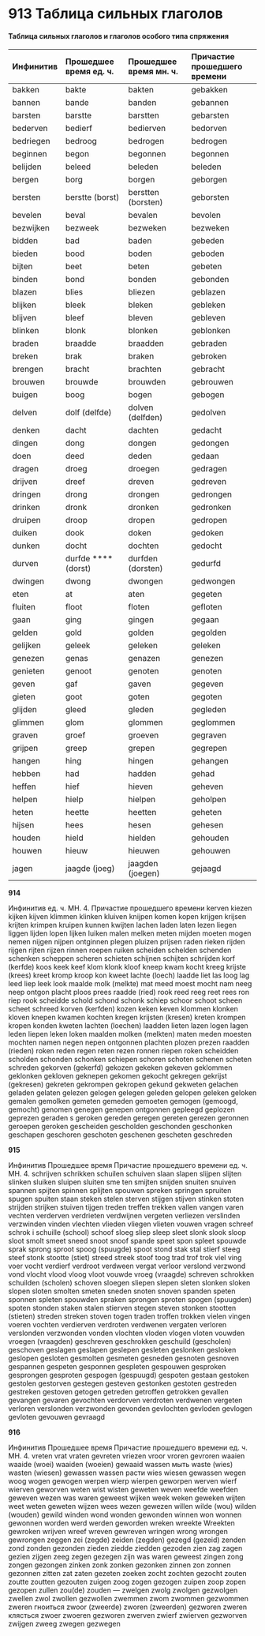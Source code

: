 # 913 Таблица сильных глаголов

#### Таблица сильных глаголов и глаголов особого типа спряжения

| Инфинитив | Прошедшее время  ед. ч. | Прошедшее время  мн. ч. | Причастие прошедшего  времени |
| :--- | :--- | :--- | :--- |
| bakken | bakte | bakten | gebakken |
| bannen | bande | banden | gebannen |
| barsten | barstte | barstten | gebarsten |
| bederven | bedierf | bedierven | bedorven |
| bedriegen | bedroog | bedrogen | bedrogen |
| beginnen | begon | begonnen | begonnen |
| belijden | beleed | beleden | beleden |
| bergen | borg | borgen | geborgen |
| bersten | berstte \(borst\) | berstten \(borsten\) | geborsten |
| bevelen | beval | bevalen | bevolen |
| bezwijken | bezweek | bezweken | bezweken |
| bidden | bad | baden | gebeden |
| bieden | bood | boden | geboden |
| bijten | beet | beten | gebeten |
| binden | bond | bonden | gebonden |
| blazen | blies | bliezen | geblazen |
| blijken | bleek | bleken | gebleken |
| blijven | bleef | bleven | gebleven |
| blinken | blonk | blonken | geblonken |
| braden | braadde | braadden | gebraden |
| breken | brak | braken | gebroken |
| brengen | bracht | brachten | gebracht |
| brouwen | brouwde | brouwden | gebrouwen |
| buigen | boog | bogen | gebogen |
| delven | dolf \(delfde\) | dolven \(delfden\) | gedolven |
| denken | dacht | dachten | gedacht |
| dingen | dong | dongen | gedongen |
| doen | deed | deden | gedaan |
| dragen | droeg | droegen | gedragen |
| drijven | dreef | dreven | gedreven |
| dringen | drong | drongen | gedrongen |
| drinken | dronk | dronken | gedronken |
| druipen | droop | dropen | gedropen |
| duiken | dook | doken | gedoken |
| dunken | docht | dochten | gedocht |
| durven | durfde ****\(dorst\) | durfden \(dorsten\) | gedurfd |
| dwingen | dwong | dwongen | gedwongen |
| eten | at | aten | gegeten |
| fluiten | floot | floten | gefloten |
| gaan | ging | gingen | gegaan |
| gelden | gold | golden | gegolden |
| gelijken | geleek | geleken | geleken |
| genezen | genas | genazen | genezen |
| genieten | genoot | genoten | genoten |
| geven | gaf | gaven | gegeven |
| gieten | goot | goten | gegoten |
| glijden | gleed | gleden | gegleden |
| glimmen | glom | glommen | geglommen |
| graven | groef | groeven | gegraven |
| grijpen | greep | grepen | gegrepen |
| hangen | hing | hingen | gehangen |
| hebben | had | hadden | gehad |
| heffen | hief | hieven | geheven |
| helpen | hielp | hielpen | geholpen |
| heten | heette | heetten | geheten |
| hijsen | hees | hesen | gehesen |
| houden | hield | hielden | gehouden |
| houwen | hieuw | hieuwen | gehouwen |
| jagen | jaagde \(joeg\) | jaagden \(joegen\) | gejaagd |

**914**

Инфинитив ед. ч. MH. 4. Причастие прошедшего времени kerven kiezen kijken kijven klimmen klinken kluiven knijpen komen kopen krijgen krijsen krijten krimpen kruipen kunnen kwijten lachen laden laten lezen liegen liggen lijden lopen lijken luiken malen melken meten mijden moeten mogen nemen nijgen nijpen ontginnen plegen pluizen prijsen raden rieken rijden rijgen rijten rijzen rinnen roepen ruiken scheiden schelden schenden schenken scheppen scheren schieten schijnen schijten schrijden korf \(kerfde\) koos keek keef klom klonk kloof kneep kwam kocht kreeg krijste \(krees\) kreet kromp kroop kon kweet lachte \(loech\) laadde liet las loog lag leed liep leek look maalde molk \(melkte\) mat meed moest mocht nam neeg neep ontgon placht ploos prees raadde \(ried\) rook reed reeg reet rees ron riep rook scheidde schold schond schonk schiep schoor schoot scheen scheet schreed korven \(kerfden\) kozen keken keven klommen klonken kloven knepen kwamen kochten kregen krijsten \(kresen\) kreten krompen kropen konden kweten lachten \(loechen\) laadden lieten lazen logen lagen leden liepen leken loken maalden molken \(melkten\) maten meden moesten mochten namen negen nepen ontgonnen plachten plozen prezen raadden \(rieden\) roken reden regen reten rezen ronnen riepen roken scheidden scholden schonden schonken schiepen schoren schoten schenen scheten schreden gekorven \(gekerfd\) gekozen gekeken gekeven geklommen geklonken gekloven geknepen gekomen gekocht gekregen gekrijst \(gekresen\) gekreten gekrompen gekropen gekund gekweten gelachen geladen gelaten gelezen gelogen gelegen geleden gelopen geleken geloken gemalen gemolken gemeten gemeden gemoeten gemogen \(gemoogd, gemocht\) genomen genegen genepen ontgonnen gepleegd geplozen geprezen geraden s geroken gereden geregen gereten gerezen geronnen geroepen geroken gescheiden gescholden geschonden geschonken geschapen geschoren geschoten geschenen gescheten geschreden

**915**

Инфинитив Прошедшее время Причастие прошедшего времени ед. ч. MH. 4. schrijven schrikken schuilen schuiven slaan slapen slijpen slijten slinken sluiken sluipen sluiten sme ten smijten snijden snuiten snuiven spannen spijten spinnen splijten spouwen spreken springen spruiten spugen spuiten staan steken stelen sterven stijgen stijven stinken stoten strijden strijken stuiven tijgen treden treffen trekken vallen vangen varen vechten verderven verdrieten verdwijnen vergeten verliezen verslinden verzwinden vinden vlechten vlieden vliegen vlieten vouwen vragen schreef schrok i schuille \(school\) schoof sloeg sliep sleep sleet slonk slook sloop sloot smolt smeet sneed snoot snoof spande speet spon spleet spouwde sprak sprong sproot spoog \(spuugde\) spoot stond stak stal stierf steeg steef stonk stootte \(stiet\) streed streek stoof toog trad trof trok viel ving voer vocht verdierf verdroot verdween vergat verloor verslond verzwond vond vlocht vlood vloog vloot vouwde vroeg \(vraagde\) schreven schrokken schuilden \(scholen\) schoven sloegen sliepen slepen sleten slonken sloken slopen sloten smolten smeten sneden snoten snoven spanden speten sponnen spleten spouwden spraken sprongen sproten spogen \(spuugden\) spoten stonden staken stalen stierven stegen steven stonken stootten \(stieten\) streden streken stoven togen traden troffen trokken vielen vingen voeren vochten verdierven verdroten verdwenen vergaten verloren verslonden verzwonden vonden vlochten vloden vlogen vloten vouwden vroegen \(vraagden\) geschreven geschrokken geschuild \(gescholen\) geschoven geslagen geslapen geslepen gesleten geslonken gesloken geslopen gesloten gesmolten gesmeten gesneden gesnoten gesnoven gespannen gespeten gesponnen gespleten gespouwen gesproken gesprongen gesproten gespogen \(gespuugd\) gespoten gestaan gestoken gestolen gestorven gestegen gesteven gestonken gestoten gestreden gestreken gestoven getogen getreden getroffen getrokken gevallen gevangen gevaren gevochten verdorven verdroten verdwenen vergeten verloren verslonden verzwonden gevonden gevlochten gevloden gevlogen gevloten gevouwen gevraagd

**916**

Инфинитив Прошедшее время Причастие прошедшего времени ед. ч. MH. 4. vreten vrat vraten gevreten vriezen vroor vroren gevroren waaien waaide \(woei\) waaiden \(woeien\) gewaaid wassen мыть waste \(wies\) wasten \(wiesen\) gewassen wassen расти wies wiesen gewassen wegen woog wogen gewogen werpen wierp wierpen geworpen werven wierf wierven geworven weten wist wisten geweten weven weefde weefden geweven wezen was waren geweest wijken week weken geweken wijten weet weten geweten wijzen wees wezen gewezen willen wilde \(wou\) wilden \(wouden\) gewild winden wond wonden gewonden winnen won wonnen gewonnen worden werd werden geworden wreken wreekte Wreekten gewroken wrijven wreef wreven gewreven wringen wrong wrongen gewrongen zeggen zei \(zegde\) zeiden \(zegden\) gezegd \(gezeid\) zenden zond zonden gezonden zieden ziedde ziedden gezoden zien zag zagen gezien zijgen zeeg zegen gezegen zijn was waren geweest zingen zong zongen gezongen zinken zonk zonken gezonken zinnen zon zonnen gezonnen zitten zat zaten gezeten zoeken zocht zochten gezocht zouten zoutte zoutten gezouten zuigen zoog zogen gezogen zuipen zoop zopen gezopen zullen zou\(de\) zouden — zwelgen zwolg zwolgen gezwolgen zwellen zwol zwollen gezwollen zwemmen zwom zwommen gezwommen zweren гноиться zwoor \(zweerde\) zworen \(zweerden\) gezworen zweren клясться zwoer zwoeren gezworen zwerven zwierf zwierven gezworven zwijgen zweeg zwegen gezwegen

